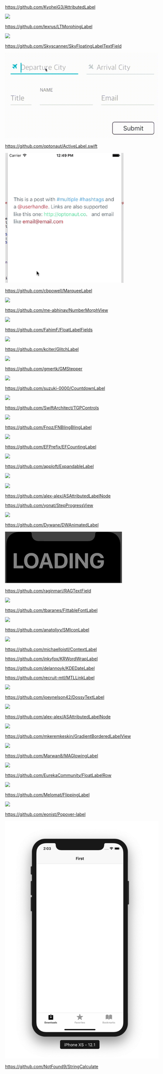 
https://github.com/KyoheiG3/AttributedLabel

![](https://user-images.githubusercontent.com/5707132/33195811-182c5128-d11e-11e7-8945-0c4244429e19.gif)

https://github.com/lexrus/LTMorphingLabel

![](https://cloud.githubusercontent.com/assets/219689/3491822/96bf5de6-059d-11e4-9826-a6f82025d1af.gif)

https://github.com/Skyscanner/SkyFloatingLabelTextField

![](https://github.com/Skyscanner/SkyFloatingLabelTextField/raw/master/SkyFloatingLabelTextField/images/showcase-example.gif)

https://github.com/optonaut/ActiveLabel.swift

![](https://github.com/optonaut/ActiveLabel.swift/raw/master/ActiveLabelDemo/demo.gif)

https://github.com/cbpowell/MarqueeLabel

![](https://raw.githubusercontent.com/cbpowell/MarqueeLabel/master/Metadata/MarqueeLabelDemo.gif)

https://github.com/me-abhinav/NumberMorphView

![](https://raw.githubusercontent.com/me-abhinav/NumberMorphView/dev/sample.gif)

https://github.com/FahimF/FloatLabelFields

![](https://cloud.githubusercontent.com/assets/181110/5260534/f64efed4-7a4a-11e4-9b62-2cc1e009ee95.gif)

https://github.com/kciter/GlitchLabel

![](https://github.com/kciter/GlitchLabel/raw/master/Images/whitescreen.gif)

https://github.com/gmertk/GMStepper

![](https://raw.githubusercontent.com/gmertk/GMStepper/master/Screenshots/screenshot_1.gif)

https://github.com/suzuki-0000/CountdownLabel

![](https://github.com/suzuki-0000/CountdownLabel/raw/master/Screenshots/example01.gif)

https://github.com/SwiftArchitect/TGPControls

![](https://github.com/SwiftArchitect/TGPControls/raw/master/TGPControlDemo.gif)

https://github.com/Fnoz/FNBlingBlingLabel

![](https://github.com/Fnoz/FNBlingBlingLabel/raw/master/readme_images/animating.gif)

https://github.com/EFPrefix/EFCountingLabel

![](https://raw.githubusercontent.com/EFPrefix/EFCountingLabel/master/Assets/example.gif)

https://github.com/apploft/ExpandableLabel

![](https://raw.githubusercontent.com/apploft/ExpandableLabel/master/Resources/ExpandableLabel.gif)


![](https://camo.githubusercontent.com/a4cec7e6a92dc93e1883a2c1fba595f67de4d359/68747470733a2f2f6d656469612e67697068792e636f6d2f6d656469612f533752476a355a42754c74335345723649792f67697068792e676966)

https://github.com/alex-alex/ASAttributedLabelNode


https://github.com/yonat/StepProgressView

![](https://github.com/yonat/StepProgressView/raw/master/screenshots/blue.gif)

https://github.com/Dywane/DWAnimatedLabel

![](https://raw.githubusercontent.com/Dywane/DWAnimatedLabel/master/Gif/wave.gif)

https://github.com/raginmari/RAGTextField

![](https://user-images.githubusercontent.com/1574034/53834949-94724980-3f8c-11e9-9695-b2b4991da67e.png)

https://github.com/tbaranes/FittableFontLabel

![](https://github.com/tbaranes/FittableFontLabel/raw/master/assets/demo.gif)

https://github.com/anatoliyv/SMIconLabel

![](https://raw.githubusercontent.com/anatoliyv/SMIconLabel/master/Main/screenshot.png)

https://github.com/michaelloistl/ContextLabel

https://github.com/inkyfox/KRWordWrapLabel

https://github.com/delannoyk/KDEDateLabel

https://github.com/recruit-mtl/MTLLinkLabel

![](https://camo.githubusercontent.com/633ea5f0e981af7f3b500390ca9e58911f7b860f/68747470733a2f2f73332d61702d6e6f727468656173742d312e616d617a6f6e6177732e636f6d2f6d746c2d6c696e6b2d6c6162656c2f6578616d706c652e676966)

https://github.com/joeynelson42/DossyTextLabel

![](https://camo.githubusercontent.com/a4cec7e6a92dc93e1883a2c1fba595f67de4d359/68747470733a2f2f6d656469612e67697068792e636f6d2f6d656469612f533752476a355a42754c74335345723649792f67697068792e676966)

https://github.com/alex-alex/ASAttributedLabelNode

![](https://cloud.githubusercontent.com/assets/1085707/19052726/ead94478-8985-11e6-8aac-c6aff1c4243a.png)

https://github.com/mkeremkeskin/GradientBorderedLabelView

![](https://github.com/mkeremkeskin/GradientBorderedLabelView/raw/master/Screenshots/storyboard.png)

https://github.com/Marwan8/MAGlowingLabel

![](https://camo.githubusercontent.com/fa35f72befeb35215726b5f24329607e64c9b72e/687474703a2f2f696d6775722e636f6d2f4a526d433156472e676966)

https://github.com/EurekaCommunity/FloatLabelRow

![](https://github.com/EurekaCommunity/FloatLabelRow/raw/1.0.0/Example/floatLabelRow.gif?raw=true)

https://github.com/Melomat/FlippingLabel

![](https://github.com/Melomat/FlippingLabel/raw/master/FlippingLabel.gif)

https://github.com/eonist/Popover-label

![](https://github.com/stylekit/img/raw/master/popover-label-2.gif?raw=true)

https://github.com/NotFound9/StringCalculate
